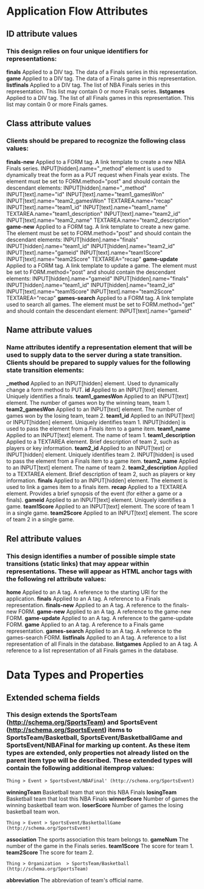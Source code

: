 # Application Flow Attributes #

## ID attribute values ##
### This design relies on four unique identifiers for representations: ###
**finals**
    Applied to a DIV tag. The data of a Finals series in this representation.
**game**
	Applied to a DIV tag. The data of a Finals game in this representation. 
**listfinals**
	Applied to a DIV tag. The list of NBA Finals series in this representation. This list may contain 0 or more Finals series.
**listgames**
	Applied to a DIV tag. The list of all Finals games in this representation. This list may contain 0 or more Finals games.

## Class attribute values ##
### Clients should be prepared to recognize the following class values: ###
**finals-new**
	Applied to a FORM tag. A link template to create a new NBA Finals series. INPUT[hidden].name="_method" element is used to dynamically treat the form as a PUT request when Finals year exists.  The element must be set to FORM.method="post" and should contain the descendant elements:
		INPUT[hidden].name="_method"
		INPUT[text].name="id"
		INPUT[text].name="team1_gamesWon"
		INPUT[text].name="team2_gamesWon"
		TEXTAREA.name="recap"
		INPUT[text].name="team1_id"
		INPUT[text].name="team1_name"
		TEXTAREA.name="team1_description"
		INPUT[text].name="team2_id"
		INPUT[text].name="team2_name"
		TEXTAREA.name="team2_description"
**game-new**
	Applied to a FORM tag. A link template to create a new game. The element must be set to FORM.method="post" and should contain the descendant elements:
		INPUT[hidden].name="finals"
		INPUT[hidden].name="team1_id"
		INPUT[hidden].name="team2_id"
		INPUT[text].name="gameid"
		INPUT[text].name="team1Score"
		INPUT[text].name="team2Score"
		TEXTAREA="recap"
**game-update**
	Applied to a FORM tag. A link template to update a game. The element must be set to FORM.method="post" and should contain the descendant elements: 
		INPUT[hidden].name="gameid"
		INPUT[hidden].name="finals"
		INPUT[hidden].name="team1_id"
		INPUT[hidden].name="team2_id"
		INPUT[text].name="team1Score"
		INPUT[text].name="team2Score"
		TEXTAREA="recap"
**games-search**
	Applied to a FORM tag. A link template used to search all games. The element must be set to FORM.method="get" and should contain the descendant element:
		INPUT[text].name="gameid"

## Name attribute values ##
### Name attributes identify a representation element that will be used to supply data to the server during a state transition. Clients should be prepared to supply values for the following state transition elements: ###
**_method**
	Applied to an INPUT[hidden] element. Used to dynamically change a form method to PUT.
**id**
	Applied to an INPUT[text] element. Uniquely identifies a finals.
**team1_gamesWon**
	Applied to an INPUT[text] element. The number of games won by the winning team, team 1.
**team2_gamesWon**
	Applied to an INPUT[text] element. The number of games won by the losing team, team 2.
**team1_id**
	Applied to an INPUT[text] or INPUT[hidden] element. Uniquely identifies team 1.  INPUT[hidden] is used to pass the element from a Finals item to a game item.
**team1_name**
	Applied to an INPUT[text] element. The name of team 1.
**team1_description**
	Applied to a TEXTAREA element. Brief description of team 2, such as players or key information.
**team2_id**
	Applied to an INPUT[text] or INPUT[hidden] element. Uniquely identifies team 2. INPUT[hidden] is used to pass the element from a Finals item to a game item.
**team2_name**
	Applied to an INPUT[text] element. The name of team 2.
**team2_description**
	Applied to a TEXTAREA element. Brief description of team 2, such as players or key information.
**finals**
	Applied to an INPUT[hidden] element. The element is used to link a games item to a finals item.
**recap**
	Applied to a TEXTAREA element. Provides a brief synopsis of the event (for either a game or a finals).
**gameid**
	Applied to an INPUT[text] element. Uniquely identifies a game.
**team1Score**
	Applied to an INPUT[text] element. The score of team 1 in a single game.
**team2Score**
	Applied to an INPUT[text] element. The score of team 2 in a single game.

## Rel attribute values ##
### This design identifies a number of possible simple state transitions (static links) that may appear within representations. These will appear as HTML anchor tags with the following rel attribute values: ###
**home**
	Applied to an A tag. A reference to the starting URI for the application.
**finals**
	Applied to an A tag. A reference to a Finals representation.
**finals-new**
	Applied to an A tag. A reference to the finals-new FORM.
**game-new**
	Applied to an A tag. A reference to the game-new FORM.
**game-update**
	Applied to an A tag. A reference to the game-update FORM.
**game**
	Applied to an A tag. A reference to a Finals game representation.
**games-search**
	Applied to an A tag. A reference to the games-search FORM.
**listfinals**
	Applied to an A tag. A reference to a list representation of all Finals in the database.
**listgames**
	Applied to an A tag. A reference to a list representation of all Finals games in the database.
	
# Data Types and Properties #
	
## Extended schema fields ##
### This design extends the SportsTeam (http://schema.org/SportsTeam) and SportsEvent (http://schema.org/SportsEvent) items to SportsTeam/Basketball, SportsEvent/BasketballGame and SportsEvent/NBAFinal for marking up content.  As these item types are extended, only properties not already listed on the parent item type will be described.  These extended types will contain the following additional itemprop values: ###

```
Thing > Event > SportsEvent/NBAFinal' (http://schema.org/SportsEvent)
```
**winningTeam**
	Basketball team that won this NBA Finals
**losingTeam**
	Basketball team that lost this NBA Finals
**winnerScore**
	Number of games the winning basketball team won.
**loserScore**
	Number of games the losing basketball team won.

```
Thing > Event > SportsEvent/BasketballGame (http://schema.org/SportsEvent)
```
**association**
	The sports association this team belongs to.
**gameNum**
	The number of the game in the Finals series.
**team1Score**
	The score for team 1.
**team2Score**
	The score for team 2.

```
Thing > Organization  > SportsTeam/Basketball (http://schema.org/SportsTeam)
```
**abbreviation**
	The abbreviation of team's official name.
